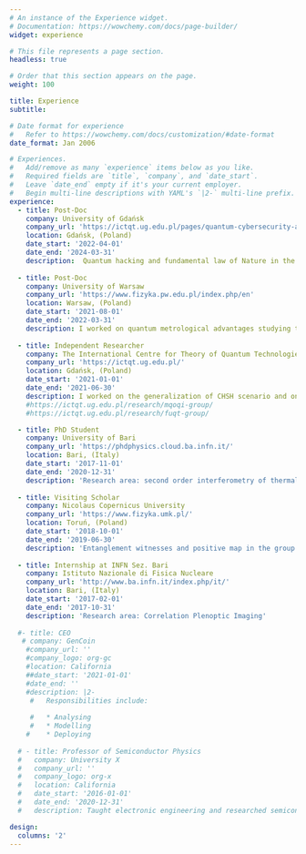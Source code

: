 ```yaml
---
# An instance of the Experience widget.
# Documentation: https://wowchemy.com/docs/page-builder/
widget: experience

# This file represents a page section.
headless: true

# Order that this section appears on the page.
weight: 100

title: Experience
subtitle:

# Date format for experience
#   Refer to https://wowchemy.com/docs/customization/#date-format
date_format: Jan 2006

# Experiences.
#   Add/remove as many `experience` items below as you like.
#   Required fields are `title`, `company`, and `date_start`.
#   Leave `date_end` empty if it's your current employer.
#   Begin multi-line descriptions with YAML's `|2-` multi-line prefix.
experience:
  - title: Post-Doc
    company: University of Gdańsk
    company_url: 'https://ictqt.ug.edu.pl/pages/quantum-cybersecurity-and-communication/'
    location: Gdańsk, (Poland)
    date_start: '2022-04-01'
    date_end: '2024-03-31'
    description:  Quantum hacking and fundamental law of Nature in the Quantum Cybersecurity and Communication group led by prof. M.  Pawłowski. 
    
  - title: Post-Doc
    company: University of Warsaw
    company_url: 'https://www.fizyka.pw.edu.pl/index.php/en'
    location: Warsaw, (Poland)
    date_start: '2021-08-01'
    date_end: '2022-03-31'
    description: I worked on quantum metrological advantages studying the weak values amplification and cost of postselection in bayesian gambling theory for the Quantum Information Group led by prof. R. Demkowicz-Dobrzanski.
    
  - title: Independent Researcher
    company: The International Centre for Theory of Quantum Technologies  - (ICTQT) 
    company_url: 'https://ictqt.ug.edu.pl/'
    location: Gdańsk, (Poland)
    date_start: '2021-01-01'
    date_end: '2021-06-30'
    description: I worked on the generalization of CHSH scenario and on contextuality advantages in collaboration with the group of Multiphoton Quantum Optics for Quantum Information Group led by prof. M. Żukowski and the group of Foundational Underpinnings of Quantum Technologies Group led by prof. A. B. Sainz
    #https://ictqt.ug.edu.pl/research/mqoqi-group/    
    #https://ictqt.ug.edu.pl/research/fuqt-group/  

  - title: PhD Student
    company: University of Bari
    company_url: 'https://phdphysics.cloud.ba.infn.it/'
    location: Bari, (Italy)
    date_start: '2017-11-01'
    date_end: '2020-12-31'
    description: 'Research area: second order interferometry of thermal and entangled light, Light-matter interaction in cavity system and the development of XY-criterion for separability problem in Entanglement Theory.'
    
  - title: Visiting Scholar
    company: Nicolaus Copernicus University
    company_url: 'https://www.fizyka.umk.pl/'
    location: Toruń, (Poland)
    date_start: '2018-10-01'
    date_end: '2019-06-30'
    description: 'Entanglement witnesses and positive map in the group led by D. Chruściński and G. Sarbicki ; cavity QED in the group led by K. Słowik.'
  
  - title: Internship at INFN Sez. Bari
    company: Istituto Nazionale di Fisica Nucleare
    company_url: 'http://www.ba.infn.it/index.php/it/'
    location: Bari, (Italy)
    date_start: '2017-02-01'
    date_end: '2017-10-31'
    description: 'Research area: Correlation Plenoptic Imaging'
    
  #- title: CEO
   # company: GenCoin
    #company_url: ''
    #company_logo: org-gc
    #location: California
    ##date_start: '2021-01-01'
    #date_end: ''
    #description: |2-
     #   Responsibilities include:
        
     #   * Analysing
     #   * Modelling
    #    * Deploying
        
  # - title: Professor of Semiconductor Physics
  #   company: University X
  #   company_url: ''
  #   company_logo: org-x
  #   location: California
  #   date_start: '2016-01-01'
  #   date_end: '2020-12-31'
  #   description: Taught electronic engineering and researched semiconductor physics.

design:
  columns: '2'
---
```

